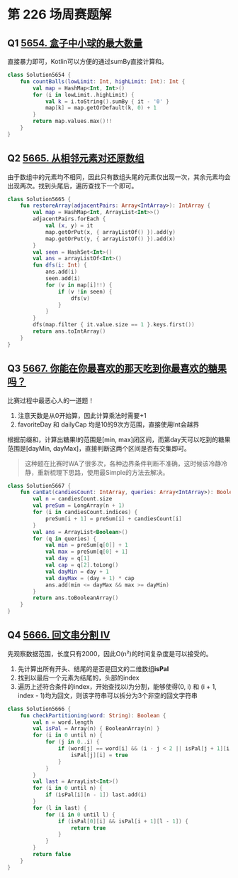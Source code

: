 # 第 226 场周赛题解

## Q1 [5654. 盒子中小球的最大数量](https://leetcode-cn.com/problems/maximum-number-of-balls-in-a-box/)

直接暴力即可，Kotlin可以方便的通过sumBy直接计算和。

```kotlin
class Solution5654 {
    fun countBalls(lowLimit: Int, highLimit: Int): Int {
        val map = HashMap<Int, Int>()
        for (i in lowLimit..highLimit) {
            val k = i.toString().sumBy { it - '0' }
            map[k] = map.getOrDefault(k, 0) + 1
        }
        return map.values.max()!!
    }
}
```

## Q2 [5665. 从相邻元素对还原数组](https://leetcode-cn.com/problems/restore-the-array-from-adjacent-pairs/)

由于数组中的元素均不相同，因此只有数组头尾的元素仅出现一次，其余元素均会出现两次。找到头尾后，遍历查找下一个即可。

```kotlin
class Solution5665 {
    fun restoreArray(adjacentPairs: Array<IntArray>): IntArray {
        val map = HashMap<Int, ArrayList<Int>>()
        adjacentPairs.forEach {
            val (x, y) = it
            map.getOrPut(x, { arrayListOf() }).add(y)
            map.getOrPut(y, { arrayListOf() }).add(x)
        }
        val seen = HashSet<Int>()
        val ans = arrayListOf<Int>()
        fun dfs(i: Int) {
            ans.add(i)
            seen.add(i)
            for (v in map[i]!!) {
                if (v !in seen) {
                    dfs(v)
                }
            }
        }
        dfs(map.filter { it.value.size == 1 }.keys.first())
        return ans.toIntArray()
    }
}
```

## Q3 [5667. 你能在你最喜欢的那天吃到你最喜欢的糖果吗？](https://leetcode-cn.com/problems/can-you-eat-your-favorite-candy-on-your-favorite-day/)

比赛过程中最恶心人的一道题！

1. 注意天数是从0开始算，因此计算乘法时需要+1
2. favoriteDay 和 dailyCap 均是10的9次方范围，直接使用Int会越界

根据前缀和，计算出糖果I的范围是[min, max]闭区间，而第day天可以吃到的糖果范围是[dayMin, dayMax]，直接判断这两个区间是否有交集即可。

> 这种题在比赛时WA了很多次，各种边界条件判断不准确，这时候该冷静冷静，重新梳理下思路，使用最Simple的方法去解决。

```kotlin
class Solution5667 {
    fun canEat(candiesCount: IntArray, queries: Array<IntArray>): BooleanArray {
        val n = candiesCount.size
        val preSum = LongArray(n + 1)
        for (i in candiesCount.indices) {
            preSum[i + 1] = preSum[i] + candiesCount[i]
        }
        val ans = ArrayList<Boolean>()
        for (q in queries) {
            val min = preSum[q[0]] + 1
            val max = preSum[q[0] + 1]
            val day = q[1]
            val cap = q[2].toLong()
            val dayMin = day + 1
            val dayMax = (day + 1) * cap
            ans.add(min <= dayMax && max >= dayMin)
        }
        return ans.toBooleanArray()
    }
}
```

## Q4 [5666. 回文串分割 IV](https://leetcode-cn.com/problems/palindrome-partitioning-iv/)

先观察数据范围，长度只有2000，因此O(n²)的时间复杂度是可以接受的。

1. 先计算出所有开头、结尾的是否是回文的二维数组**isPal**
2. 找到以最后一个元素为结尾的，头部的index
3. 遍历上述符合条件的index，开始查找以i为分割，能够使得(0, i) 和 (i + 1, index - 1)均为回文，则该字符串可以拆分为3个非空的回文字符串

```kotlin
class Solution5666 {
    fun checkPartitioning(word: String): Boolean {
        val n = word.length
        val isPal = Array(n) { BooleanArray(n) }
        for (i in 0 until n) {
            for (j in 0..i) {
                if (word[j] == word[i] && (i - j < 2 || isPal[j + 1][i - 1])) {
                    isPal[j][i] = true
                }
            }
        }
        val last = ArrayList<Int>()
        for (i in 0 until n) {
            if (isPal[i][n - 1]) last.add(i)
        }
        for (l in last) {
            for (i in 0 until l) {
                if (isPal[0][i] && isPal[i + 1][l - 1]) {
                    return true
                }
            }
        }
        return false
    }
}
```

